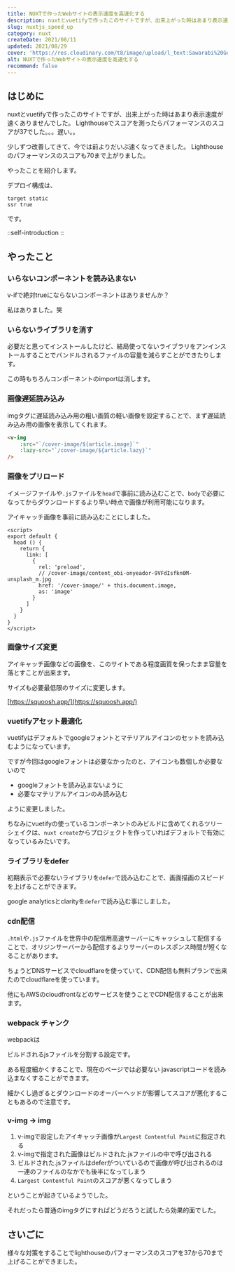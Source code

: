 ```yaml
---
title: NUXTで作ったWebサイトの表示速度を高速化する
description: nuxtとvuetifyで作ったこのサイトですが、出来上がった時はあまり表示速度が速くありませんでした。Lighthouseでスコアを測ったらパフォーマンスのスコアが37でした。。。遅い。。少しずつ改善してきて、今では前よりだいぶ速くなってきました。Lighthouseのパフォーマンスのスコアも70まで上がりました。
slug: nuxtjs_speed_up
category: nuxt
createDate: 2021/08/11
updated: 2021/08/29
cover: 'https://res.cloudinary.com/t8/image/upload/l_text:Sawarabi%20Gothic_80_bold:NUXTで作ったWebサイトの表示速度を高速化する,co_rgb:fff,w_620,c_fit/v1712091289/ogp_image_zorhlz.png'
alt: NUXTで作ったWebサイトの表示速度を高速化する
recommend: false
---
```

## はじめに



nuxtとvuetifyで作ったこのサイトですが、出来上がった時はあまり表示速度が速くありませんでした。
Lighthouseでスコアを測ったらパフォーマンスのスコアが37でした。。。遅い。。

少しずつ改善してきて、今では前よりだいぶ速くなってきました。
Lighthouseのパフォーマンスのスコアも70まで上がりました。

やったことを紹介します。

デプロイ構成は、
```
target static
ssr true
```
です。

::self-introduction
::

## やったこと

### いらないコンポーネントを読み込まない
v-ifで絶対trueにならないコンポーネントはありませんか？

私はありました。笑

### いらないライブラリを消す
必要だと思ってインストールしたけど、結局使ってないライブラリをアンインストールすることでバンドルされるファイルの容量を減らすことができたりします。

この時もちろんコンポーネントのimportは消します。

### 画像遅延読み込み
imgタグに遅延読み込み用の粗い画質の軽い画像を設定することで、まず遅延読み込み用の画像を表示してくれます。

```html
<v-img
    :src="`/cover-image/${article.image}`"
    :lazy-src="`/cover-image/${article.lazy}`"
/>
```


### 画像をプリロード
イメージファイルや`.js`ファイルを`head`で事前に読み込むことで、`body`で必要になってからダウンロードするより早い時点で画像が利用可能になります。

アイキャッチ画像を事前に読み込むことにしました。
```vue
<script>
export default {
  head () {
    return {
      link: [
        {
          rel: 'preload',
          // /cover-image/content_obi-onyeador-9VFdIsfkn0M-unsplash_m.jpg
          href: '/cover-image/' + this.document.image,
          as: 'image'
        }
      ]
    }
  }
}
</script>
```

### 画像サイズ変更
アイキャッチ画像などの画像を、このサイトである程度画質を保ったまま容量を落とすことが出来ます。

サイズも必要最低限のサイズに変更します。

[https://squoosh.app/](https://squoosh.app/)

### vuetifyアセット最適化
vuetifyはデフォルトでgoogleフォントとマテリアルアイコンのセットを読み込むようになっています。

ですが今回はgoogleフォントは必要なかったのと、アイコンも数個しか必要ないので

* googleフォントを読み込まないように
* 必要なマテリアルアイコンのみ読み込む

ように変更しました。

ちなみにvuetifyの使っているコンポーネントのみビルドに含めてくれるツリーシェイクは、`nuxt create`からプロジェクトを作っていればデフォルトで有効になっているみたいです。

### ライブラリをdefer
初期表示で必要ないライブラリを`defer`で読み込むことで、画面描画のスピードを上げることができます。

google analyticsとclarityを`defer`で読み込む事にしました。



### cdn配信
`.html`や`.js`ファイルを世界中の配信用高速サーバーにキャッシュして配信することで、オリジンサーバーから配信するよりサーバーのレスポンス時間が短くなることがあります。

ちょうどDNSサービスでcloudflareを使っていて、CDN配信も無料プランで出来たのでcloudflareを使っています。

他にもAWSのcloudfrontなどのサービスを使うことでCDN配信することが出来ます。


### webpack チャンク
webpackは

ビルドされるjsファイルを分割する設定です。

ある程度細かくすることで、現在のページでは必要ない javascriptコードを読み込まなくすることができます。

細かくし過ぎるとダウンロードのオーバーヘッドが影響してスコアが悪化することもあるので注意です。

### v-img → img
1. v-imgで設定したアイキャッチ画像が`Largest Contentful Paint`に指定される
1. v-imgで指定された画像はビルドされた.jsファイルの中で呼び出される
1. ビルドされた.jsファイルはdeferがついているので画像が呼び出されるのは一連のファイルのなかでも後半になってしまう
1. `Largest Contentful Paint`のスコアが悪くなってしまう

ということが起きているようでした。

それだったら普通のimgタグにすればどうだろうと試したら効果的面でした。

## さいごに
様々な対策をすることでlighthouseのパフォーマンスのスコアを37から70まで上げることができました。
